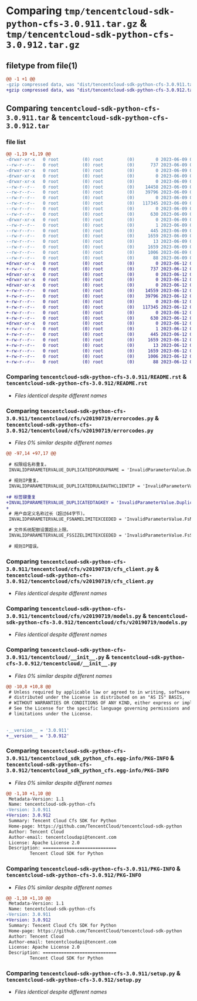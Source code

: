 # Comparing `tmp/tencentcloud-sdk-python-cfs-3.0.911.tar.gz` & `tmp/tencentcloud-sdk-python-cfs-3.0.912.tar.gz`

## filetype from file(1)

```diff
@@ -1 +1 @@
-gzip compressed data, was "dist/tencentcloud-sdk-python-cfs-3.0.911.tar", last modified: Fri Jun  9 02:14:50 2023, max compression
+gzip compressed data, was "dist/tencentcloud-sdk-python-cfs-3.0.912.tar", last modified: Mon Jun 12 02:59:08 2023, max compression
```

## Comparing `tencentcloud-sdk-python-cfs-3.0.911.tar` & `tencentcloud-sdk-python-cfs-3.0.912.tar`

### file list

```diff
@@ -1,19 +1,19 @@
-drwxr-xr-x   0 root         (0) root         (0)        0 2023-06-09 02:14:50.000000 tencentcloud-sdk-python-cfs-3.0.911/
--rw-r--r--   0 root         (0) root         (0)      737 2023-06-09 02:14:49.000000 tencentcloud-sdk-python-cfs-3.0.911/README.rst
-drwxr-xr-x   0 root         (0) root         (0)        0 2023-06-09 02:14:50.000000 tencentcloud-sdk-python-cfs-3.0.911/tencentcloud/
-drwxr-xr-x   0 root         (0) root         (0)        0 2023-06-09 02:14:50.000000 tencentcloud-sdk-python-cfs-3.0.911/tencentcloud/cfs/
-drwxr-xr-x   0 root         (0) root         (0)        0 2023-06-09 02:14:50.000000 tencentcloud-sdk-python-cfs-3.0.911/tencentcloud/cfs/v20190719/
--rw-r--r--   0 root         (0) root         (0)    14458 2023-06-09 02:14:49.000000 tencentcloud-sdk-python-cfs-3.0.911/tencentcloud/cfs/v20190719/errorcodes.py
--rw-r--r--   0 root         (0) root         (0)    39796 2023-06-09 02:14:49.000000 tencentcloud-sdk-python-cfs-3.0.911/tencentcloud/cfs/v20190719/cfs_client.py
--rw-r--r--   0 root         (0) root         (0)        0 2023-06-09 02:14:49.000000 tencentcloud-sdk-python-cfs-3.0.911/tencentcloud/cfs/v20190719/__init__.py
--rw-r--r--   0 root         (0) root         (0)   117345 2023-06-09 02:14:49.000000 tencentcloud-sdk-python-cfs-3.0.911/tencentcloud/cfs/v20190719/models.py
--rw-r--r--   0 root         (0) root         (0)        0 2023-06-09 02:14:49.000000 tencentcloud-sdk-python-cfs-3.0.911/tencentcloud/cfs/__init__.py
--rw-r--r--   0 root         (0) root         (0)      630 2023-06-09 02:14:49.000000 tencentcloud-sdk-python-cfs-3.0.911/tencentcloud/__init__.py
-drwxr-xr-x   0 root         (0) root         (0)        0 2023-06-09 02:14:50.000000 tencentcloud-sdk-python-cfs-3.0.911/tencentcloud_sdk_python_cfs.egg-info/
--rw-r--r--   0 root         (0) root         (0)        1 2023-06-09 02:14:50.000000 tencentcloud-sdk-python-cfs-3.0.911/tencentcloud_sdk_python_cfs.egg-info/dependency_links.txt
--rw-r--r--   0 root         (0) root         (0)      445 2023-06-09 02:14:50.000000 tencentcloud-sdk-python-cfs-3.0.911/tencentcloud_sdk_python_cfs.egg-info/SOURCES.txt
--rw-r--r--   0 root         (0) root         (0)     1659 2023-06-09 02:14:50.000000 tencentcloud-sdk-python-cfs-3.0.911/tencentcloud_sdk_python_cfs.egg-info/PKG-INFO
--rw-r--r--   0 root         (0) root         (0)       13 2023-06-09 02:14:50.000000 tencentcloud-sdk-python-cfs-3.0.911/tencentcloud_sdk_python_cfs.egg-info/top_level.txt
--rw-r--r--   0 root         (0) root         (0)     1659 2023-06-09 02:14:50.000000 tencentcloud-sdk-python-cfs-3.0.911/PKG-INFO
--rw-r--r--   0 root         (0) root         (0)     1006 2023-06-09 02:14:49.000000 tencentcloud-sdk-python-cfs-3.0.911/setup.py
--rw-r--r--   0 root         (0) root         (0)       88 2023-06-09 02:14:50.000000 tencentcloud-sdk-python-cfs-3.0.911/setup.cfg
+drwxr-xr-x   0 root         (0) root         (0)        0 2023-06-12 02:59:08.000000 tencentcloud-sdk-python-cfs-3.0.912/
+-rw-r--r--   0 root         (0) root         (0)      737 2023-06-12 02:59:08.000000 tencentcloud-sdk-python-cfs-3.0.912/README.rst
+drwxr-xr-x   0 root         (0) root         (0)        0 2023-06-12 02:59:08.000000 tencentcloud-sdk-python-cfs-3.0.912/tencentcloud/
+drwxr-xr-x   0 root         (0) root         (0)        0 2023-06-12 02:59:08.000000 tencentcloud-sdk-python-cfs-3.0.912/tencentcloud/cfs/
+drwxr-xr-x   0 root         (0) root         (0)        0 2023-06-12 02:59:08.000000 tencentcloud-sdk-python-cfs-3.0.912/tencentcloud/cfs/v20190719/
+-rw-r--r--   0 root         (0) root         (0)    14559 2023-06-12 02:59:08.000000 tencentcloud-sdk-python-cfs-3.0.912/tencentcloud/cfs/v20190719/errorcodes.py
+-rw-r--r--   0 root         (0) root         (0)    39796 2023-06-12 02:59:08.000000 tencentcloud-sdk-python-cfs-3.0.912/tencentcloud/cfs/v20190719/cfs_client.py
+-rw-r--r--   0 root         (0) root         (0)        0 2023-06-12 02:59:08.000000 tencentcloud-sdk-python-cfs-3.0.912/tencentcloud/cfs/v20190719/__init__.py
+-rw-r--r--   0 root         (0) root         (0)   117345 2023-06-12 02:59:08.000000 tencentcloud-sdk-python-cfs-3.0.912/tencentcloud/cfs/v20190719/models.py
+-rw-r--r--   0 root         (0) root         (0)        0 2023-06-12 02:59:08.000000 tencentcloud-sdk-python-cfs-3.0.912/tencentcloud/cfs/__init__.py
+-rw-r--r--   0 root         (0) root         (0)      630 2023-06-12 02:59:08.000000 tencentcloud-sdk-python-cfs-3.0.912/tencentcloud/__init__.py
+drwxr-xr-x   0 root         (0) root         (0)        0 2023-06-12 02:59:08.000000 tencentcloud-sdk-python-cfs-3.0.912/tencentcloud_sdk_python_cfs.egg-info/
+-rw-r--r--   0 root         (0) root         (0)        1 2023-06-12 02:59:08.000000 tencentcloud-sdk-python-cfs-3.0.912/tencentcloud_sdk_python_cfs.egg-info/dependency_links.txt
+-rw-r--r--   0 root         (0) root         (0)      445 2023-06-12 02:59:08.000000 tencentcloud-sdk-python-cfs-3.0.912/tencentcloud_sdk_python_cfs.egg-info/SOURCES.txt
+-rw-r--r--   0 root         (0) root         (0)     1659 2023-06-12 02:59:08.000000 tencentcloud-sdk-python-cfs-3.0.912/tencentcloud_sdk_python_cfs.egg-info/PKG-INFO
+-rw-r--r--   0 root         (0) root         (0)       13 2023-06-12 02:59:08.000000 tencentcloud-sdk-python-cfs-3.0.912/tencentcloud_sdk_python_cfs.egg-info/top_level.txt
+-rw-r--r--   0 root         (0) root         (0)     1659 2023-06-12 02:59:08.000000 tencentcloud-sdk-python-cfs-3.0.912/PKG-INFO
+-rw-r--r--   0 root         (0) root         (0)     1006 2023-06-12 02:59:08.000000 tencentcloud-sdk-python-cfs-3.0.912/setup.py
+-rw-r--r--   0 root         (0) root         (0)       88 2023-06-12 02:59:08.000000 tencentcloud-sdk-python-cfs-3.0.912/setup.cfg
```

### Comparing `tencentcloud-sdk-python-cfs-3.0.911/README.rst` & `tencentcloud-sdk-python-cfs-3.0.912/README.rst`

 * *Files identical despite different names*

### Comparing `tencentcloud-sdk-python-cfs-3.0.911/tencentcloud/cfs/v20190719/errorcodes.py` & `tencentcloud-sdk-python-cfs-3.0.912/tencentcloud/cfs/v20190719/errorcodes.py`

 * *Files 0% similar despite different names*

```diff
@@ -97,14 +97,17 @@
 
 # 权限组名称重复。
 INVALIDPARAMETERVALUE_DUPLICATEDPGROUPNAME = 'InvalidParameterValue.DuplicatedPgroupName'
 
 # 规则IP重复。
 INVALIDPARAMETERVALUE_DUPLICATEDRULEAUTHCLIENTIP = 'InvalidParameterValue.DuplicatedRuleAuthClientIp'
 
+# 标签键重复
+INVALIDPARAMETERVALUE_DUPLICATEDTAGKEY = 'InvalidParameterValue.DuplicatedTagKey'
+
 # 用户自定义名称过长（超过64字节)。
 INVALIDPARAMETERVALUE_FSNAMELIMITEXCEEDED = 'InvalidParameterValue.FsNameLimitExceeded'
 
 # 文件系统配额设置超出上限。
 INVALIDPARAMETERVALUE_FSSIZELIMITEXCEEDED = 'InvalidParameterValue.FsSizeLimitExceeded'
 
 # 规则IP错误。
```

### Comparing `tencentcloud-sdk-python-cfs-3.0.911/tencentcloud/cfs/v20190719/cfs_client.py` & `tencentcloud-sdk-python-cfs-3.0.912/tencentcloud/cfs/v20190719/cfs_client.py`

 * *Files identical despite different names*

### Comparing `tencentcloud-sdk-python-cfs-3.0.911/tencentcloud/cfs/v20190719/models.py` & `tencentcloud-sdk-python-cfs-3.0.912/tencentcloud/cfs/v20190719/models.py`

 * *Files identical despite different names*

### Comparing `tencentcloud-sdk-python-cfs-3.0.911/tencentcloud/__init__.py` & `tencentcloud-sdk-python-cfs-3.0.912/tencentcloud/__init__.py`

 * *Files 0% similar despite different names*

```diff
@@ -10,8 +10,8 @@
 # Unless required by applicable law or agreed to in writing, software
 # distributed under the License is distributed on an "AS IS" BASIS,
 # WITHOUT WARRANTIES OR CONDITIONS OF ANY KIND, either express or implied.
 # See the License for the specific language governing permissions and
 # limitations under the License.
 
 
-__version__ = '3.0.911'
+__version__ = '3.0.912'
```

### Comparing `tencentcloud-sdk-python-cfs-3.0.911/tencentcloud_sdk_python_cfs.egg-info/PKG-INFO` & `tencentcloud-sdk-python-cfs-3.0.912/tencentcloud_sdk_python_cfs.egg-info/PKG-INFO`

 * *Files 0% similar despite different names*

```diff
@@ -1,10 +1,10 @@
 Metadata-Version: 1.1
 Name: tencentcloud-sdk-python-cfs
-Version: 3.0.911
+Version: 3.0.912
 Summary: Tencent Cloud Cfs SDK for Python
 Home-page: https://github.com/TencentCloud/tencentcloud-sdk-python
 Author: Tencent Cloud
 Author-email: tencentcloudapi@tencent.com
 License: Apache License 2.0
 Description: ============================
         Tencent Cloud SDK for Python
```

### Comparing `tencentcloud-sdk-python-cfs-3.0.911/PKG-INFO` & `tencentcloud-sdk-python-cfs-3.0.912/PKG-INFO`

 * *Files 0% similar despite different names*

```diff
@@ -1,10 +1,10 @@
 Metadata-Version: 1.1
 Name: tencentcloud-sdk-python-cfs
-Version: 3.0.911
+Version: 3.0.912
 Summary: Tencent Cloud Cfs SDK for Python
 Home-page: https://github.com/TencentCloud/tencentcloud-sdk-python
 Author: Tencent Cloud
 Author-email: tencentcloudapi@tencent.com
 License: Apache License 2.0
 Description: ============================
         Tencent Cloud SDK for Python
```

### Comparing `tencentcloud-sdk-python-cfs-3.0.911/setup.py` & `tencentcloud-sdk-python-cfs-3.0.912/setup.py`

 * *Files identical despite different names*

